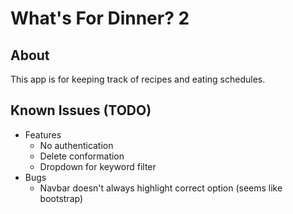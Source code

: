 # What's For Dinner? 2
## About
This app is for keeping track of recipes and eating schedules.

## Known Issues (TODO)
- Features
  - No authentication
  - Delete conformation
  - Dropdown for keyword filter
- Bugs
  - Navbar doesn't always highlight correct option (seems like bootstrap)
